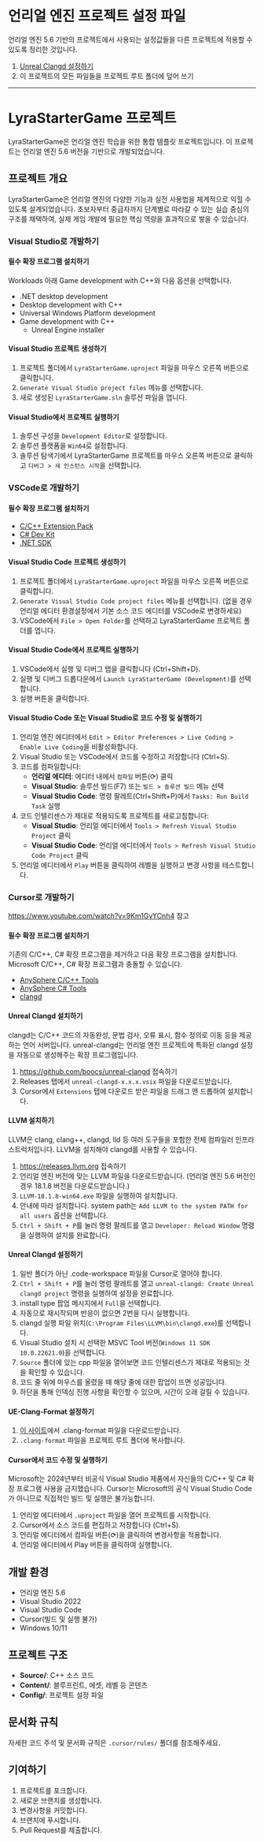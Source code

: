 # 언리얼 엔진 프로젝트 설정 파일

언리얼 엔진 5.6 기반의 프로젝트에서 사용되는 설정값들을 다른 프로젝트에 적용할 수 있도록 정리한 것입니다.

1. [Unreal Clangd 설정하기](#unreal-clangd-설정하기)
2. 이 프로젝트의 모든 파일들을 프로젝트 루트 폴더에 덮어 쓰기

---

# LyraStarterGame 프로젝트

LyraStarterGame은 언리얼 엔진 학습을 위한 통합 템플릿 프로젝트입니다. 이 프로젝트는 언리얼 엔진 5.6 버전을 기반으로 개발되었습니다.

## 프로젝트 개요

LyraStarterGame은 언리얼 엔진의 다양한 기능과 실전 사용법을 체계적으로 익힐 수 있도록 설계되었습니다. 초보자부터 중급자까지 단계별로 따라갈 수 있는 실습 중심의 구조를 채택하여, 실제 게임 개발에 필요한 핵심 역량을 효과적으로 쌓을 수 있습니다.

### Visual Studio로 개발하기

#### 필수 확장 프로그램 설치하기

Workloads 아래 Game development with C++와 다음 옵션을 선택합니다.

- .NET desktop development
- Desktop development with C++
- Universal Windows Platform development
- Game development with C++
  - Unreal Engine installer

#### Visual Studio 프로젝트 생성하기

1. 프로젝트 폴더에서 `LyraStarterGame.uproject` 파일을 마우스 오른쪽 버튼으로 클릭합니다.
2. `Generate Visual Studio project files` 메뉴를 선택합니다.
3. 새로 생성된 `LyraStarterGame.sln` 솔루션 파일을 엽니다.

#### Visual Studio에서 프로젝트 실행하기

1. 솔루션 구성을 `Development Editor`로 설정합니다.
2. 솔루션 플랫폼을 `Win64`로 설정합니다.
3. 솔루션 탐색기에서 LyraStarterGame 프로젝트를 마우스 오른쪽 버튼으로 클릭하고 `디버그 > 새 인스턴스 시작`을 선택합니다.

### VSCode로 개발하기

#### 필수 확장 프로그램 설치하기

- [C/C++ Extension Pack](https://marketplace.visualstudio.com/items?itemName=ms-vscode.cpptools-extension-pack)
- [C# Dev Kit](https://marketplace.visualstudio.com/items?itemName=ms-dotnettools.csdevkit)
- [.NET SDK](https://dotnet.microsoft.com/ko-kr/download)

#### Visual Studio Code 프로젝트 생성하기

1. 프로젝트 폴더에서 `LyraStarterGame.uproject` 파일을 마우스 오른쪽 버튼으로 클릭합니다.
2. `Generate Visual Studio Code project files` 메뉴를 선택합니다. (없을 경우 언리얼 에디터 환경설정에서 기본 소스 코드 에디터를 VSCode로 변경하세요)
3. VSCode에서 `File > Open Folder`를 선택하고 LyraStarterGame 프로젝트 폴더를 엽니다.

#### Visual Studio Code에서 프로젝트 실행하기

1. VSCode에서 실행 및 디버그 탭을 클릭합니다 (Ctrl+Shift+D).
2. 실행 및 디버그 드롭다운에서 `Launch LyraStarterGame (Development)`를 선택합니다.
3. 실행 버튼을 클릭합니다.

#### Visual Studio Code 또는 Visual Studio로 코드 수정 및 실행하기

1. 언리얼 엔진 에디터에서 `Edit > Editor Preferences > Live Coding > Enable Live Coding`을 비활성화합니다.
2. Visual Studio 또는 VSCode에서 코드를 수정하고 저장합니다 (Ctrl+S).
3. 코드를 컴파일합니다:
   - **언리얼 에디터**: 에디터 내에서 `컴파일` 버튼(⟳) 클릭
   - **Visual Studio**: 솔루션 빌드(F7) 또는 `빌드 > 솔루션 빌드` 메뉴 선택
   - **Visual Studio Code**: 명령 팔레트(Ctrl+Shift+P)에서 `Tasks: Run Build Task` 실행
4. 코드 인텔리센스가 제대로 적용되도록 프로젝트를 새로고침합니다:
   - **Visual Studio**: 언리얼 에디터에서 `Tools > Refresh Visual Studio Project` 클릭
   - **Visual Studio Code**: 언리얼 에디터에서 `Tools > Refresh Visual Studio Code Project` 클릭
5. 언리얼 에디터에서 `Play` 버튼을 클릭하여 레벨을 실행하고 변경 사항을 테스트합니다.

### Cursor로 개발하기

https://www.youtube.com/watch?v=9Km1GyYCnh4 참고

#### 필수 확장 프로그램 설치하기

기존의 C/C++, C# 확장 프로그램을 제거하고 다음 확장 프로그램을 설치합니다. Microsoft C/C++, C# 확장 프로그램과 충돌할 수 있습니다.

- [AnySphere C/C++ Tools](https://marketplace.cursorapi.com/items/?itemName=anysphere.cpptools)
- [AnySphere C# Tools](https://marketplace.cursorapi.com/items/?itemName=anysphere.csharp)
- [clangd](https://marketplace.cursorapi.com/items/?itemName=llvm-vs-code-extensions.vscode-clangd)

#### Unreal Clangd 설치하기

clangd는 C/C++ 코드의 자동완성, 문법 검사, 오류 표시, 함수 정의로 이동 등을 제공하는 언어 서버입니다. unreal-clangd는 언리얼 엔진 프로젝트에 특화된 clangd 설정을 자동으로 생성해주는 확장 프로그램입니다.

1. https://github.com/boocs/unreal-clangd 접속하기
2. Releases 탭에서 `unreal-clangd-x.x.x.vsix` 파일을 다운로드받습니다.
3. Cursor에서 `Extensions` 탭에 다운로드 받은 파일을 드래그 앤 드롭하여 설치합니다.

#### LLVM 설치하기

LLVM은 clang, clang++, clangd, lld 등 여러 도구들을 포함한 전체 컴파일러 인프라스트럭처입니다. LLVM을 설치해야 clangd를 사용할 수 있습니다.

1. https://releases.llvm.org 접속하기
2. 언리얼 엔진 버전에 맞는 LLVM 파일을 다운로드받습니다. (언리얼 엔진 5.6 버전인 경우 18.1.8 버전을 다운로드받습니다.)
3. `LLVM-18.1.8-win64.exe` 파일을 실행하여 설치합니다.
4. 안내에 따라 설치합니다. system path는 `Add LLVM to the system PATH for all users` 옵션을 선택합니다.
5. `Ctrl + Shift + P`를 눌러 명령 팔레트를 열고 `Developer: Reload Window` 명령을 실행하여 설치를 완료합니다.

#### Unreal Clangd 설정하기

1. 일반 폴더가 아닌 .code-workspace 파일을 Cursor로 열어야 합니다.
2. `Ctrl + Shift + P`를 눌러 명령 팔레트를 열고 `unreal-clangd: Create Unreal clangd project` 명령을 실행하여 설정을 완료합니다.
3. install type 팝업 메시지에서 `Full`을 선택합니다.
4. 자동으로 재시작되며 반응이 없으면 2번을 다시 실행합니다.
5. clangd 실행 파일 위치(`C:\Program Files\LLVM\bin\clangd.exe`)를 선택합니다.
6. Visual Studio 설치 시 선택한 MSVC Tool 버전(`Windows 11 SDK 10.0.22621.0`)을 선택합니다.
7. `Source` 폴더에 있는 cpp 파일을 열어보면 코드 인텔리센스가 제대로 적용되는 것을 확인할 수 있습니다.
8. 코드 줄 위에 마우스를 올렸을 때 해당 줄에 대한 팝업이 뜨면 성공입니다.
9. 하단을 통해 인덱싱 진행 사항을 확인할 수 있으며, 시간이 오래 걸릴 수 있습니다.

#### UE-Clang-Format 설정하기

1. [이 사이트](https://github.com/TensorWorks/UE-Clang-Format/blob/main/.clang-format)에서 .clang-format 파일을 다운로드받습니다.
2. `.clang-format` 파일을 프로젝트 루트 폴더에 복사합니다.

#### Cursor에서 코드 수정 및 실행하기

Microsoft는 2024년부터 비공식 Visual Studio 제품에서 자신들의 C/C++ 및 C# 확장 프로그램 사용을 금지했습니다. Cursor는 Microsoft의 공식 Visual Studio Code가 아니므로 직접적인 빌드 및 실행은 불가능합니다.

1. 언리얼 에디터에서 `.uproject` 파일을 열어 프로젝트를 시작합니다.
2. Cursor에서 소스 코드를 편집하고 저장합니다 (Ctrl+S).
3. 언리얼 에디터에서 컴파일 버튼(⟳)을 클릭하여 변경사항을 적용합니다.
4. 언리얼 에디터에서 Play 버튼을 클릭하여 실행합니다.

## 개발 환경

- 언리얼 엔진 5.6
- Visual Studio 2022
- Visual Studio Code
- Cursor(빌드 및 실행 불가)
- Windows 10/11

## 프로젝트 구조

- **Source/**: C++ 소스 코드
- **Content/**: 블루프린트, 에셋, 레벨 등 콘텐츠
- **Config/**: 프로젝트 설정 파일

## 문서화 규칙

자세한 코드 주석 및 문서화 규칙은 `.cursor/rules/` 폴더를 참조해주세요.

## 기여하기

1. 프로젝트를 포크합니다.
2. 새로운 브랜치를 생성합니다.
3. 변경사항을 커밋합니다.
4. 브랜치에 푸시합니다.
5. Pull Request를 제출합니다.
